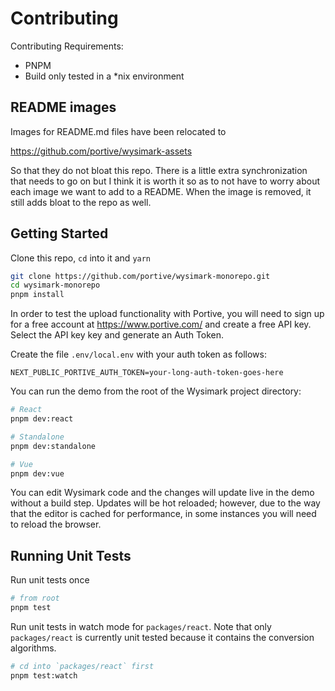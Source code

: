 # Contributing

Contributing Requirements:

- PNPM
- Build only tested in a \*nix environment

## README images

Images for README.md files have been relocated to

https://github.com/portive/wysimark-assets

So that they do not bloat this repo. There is a little extra synchronization that needs to go on but I think it is worth it so as to not have to worry about each image we want to add to a README. When the image is removed, it still adds bloat to the repo as well.

## Getting Started

Clone this repo, `cd` into it and `yarn`

```sh
git clone https://github.com/portive/wysimark-monorepo.git
cd wysimark-monorepo
pnpm install
```

In order to test the upload functionality with Portive, you will need to sign up for a free account at https://www.portive.com/ and create a free API key. Select the API key key and generate an Auth Token.

Create the file `.env/local.env` with your auth token as follows:

```dotenv
NEXT_PUBLIC_PORTIVE_AUTH_TOKEN=your-long-auth-token-goes-here
```

You can run the demo from the root of the Wysimark project directory:

```sh
# React
pnpm dev:react

# Standalone
pnpm dev:standalone

# Vue
pnpm dev:vue
```

You can edit Wysimark code and the changes will update live in the demo without a build step. Updates will be hot reloaded; however, due to the way that the editor is cached for performance, in some instances you will need to reload the browser.

## Running Unit Tests

Run unit tests once

```sh
# from root
pnpm test
```

Run unit tests in watch mode for `packages/react`. Note that only `packages/react` is currently unit tested because it contains the conversion algorithms.

```sh
# cd into `packages/react` first
pnpm test:watch
```
